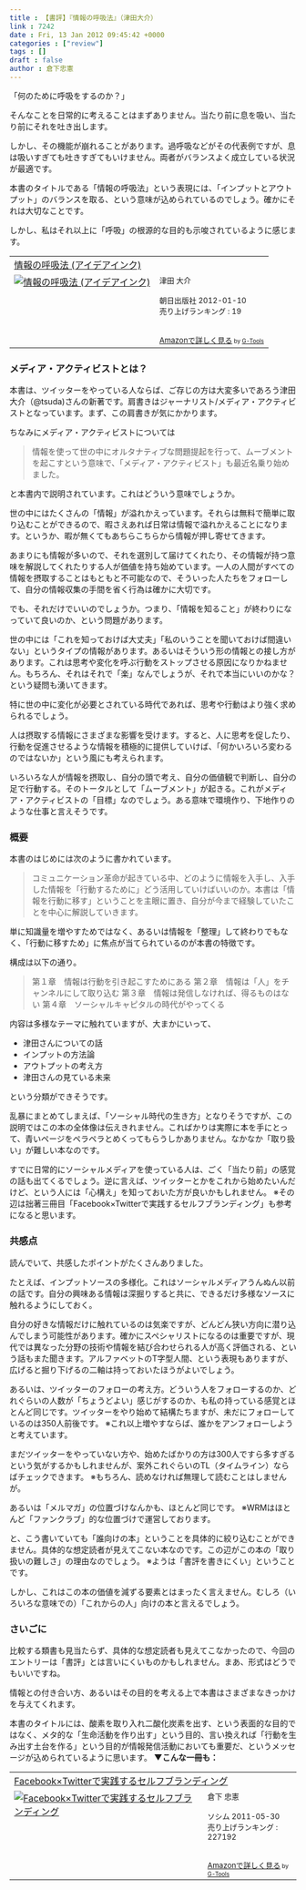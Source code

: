 ```yaml
---
title : 【書評】『情報の呼吸法』（津田大介）
link : 7242
date : Fri, 13 Jan 2012 09:45:42 +0000
categories : ["review"]
tags : []
draft : false
author : 倉下忠憲
---
```


「何のために呼吸をするのか？」

そんなことを日常的に考えることはまずありません。当たり前に息を吸い、当たり前にそれを吐き出します。

しかし、その機能が崩れることがあります。過呼吸などがその代表例ですが、息は吸いすぎても吐きすぎてもいけません。両者がバランスよく成立している状況が最適です。

本書のタイトルである「情報の呼吸法」という表現には、「インプットとアウトプット」のバランスを取る、という意味が込められているのでしょう。確かにそれは大切なことです。

しかし、私はそれ以上に「呼吸」の根源的な目的も示唆されているように感じます。

<table  border="0" cellpadding="5"><tr><td colspan="2"><a href="http://www.amazon.co.jp/%E6%83%85%E5%A0%B1%E3%81%AE%E5%91%BC%E5%90%B8%E6%B3%95-%E3%82%A2%E3%82%A4%E3%83%87%E3%82%A2%E3%82%A4%E3%83%B3%E3%82%AF-%E6%B4%A5%E7%94%B0-%E5%A4%A7%E4%BB%8B/dp/4255006210%3FSubscriptionId%3D15SMZCTB9V8NGR2TW082%26tag%3Drashita1000-22%26linkCode%3Dxm2%26camp%3D2025%26creative%3D165953%26creativeASIN%3D4255006210" target="_blank">情報の呼吸法 (アイデアインク)</a><img src="http://www.assoc-amazon.jp/e/ir?t=rashita1000-22&l=ur2&o=9" width="1" height="1" style="border: none;" alt="" /></td></tr><tr><td valign="top"><a href="http://www.amazon.co.jp/%E6%83%85%E5%A0%B1%E3%81%AE%E5%91%BC%E5%90%B8%E6%B3%95-%E3%82%A2%E3%82%A4%E3%83%87%E3%82%A2%E3%82%A4%E3%83%B3%E3%82%AF-%E6%B4%A5%E7%94%B0-%E5%A4%A7%E4%BB%8B/dp/4255006210%3FSubscriptionId%3D15SMZCTB9V8NGR2TW082%26tag%3Drashita1000-22%26linkCode%3Dxm2%26camp%3D2025%26creative%3D165953%26creativeASIN%3D4255006210" target="_blank"><img src="http://ecx.images-amazon.com/images/I/41PKP3-HdmL._SL160_.jpg" border="0" alt="情報の呼吸法 (アイデアインク)" /></a></td><td valign="top"><font size="-1">津田 大介 <br /><br />朝日出版社  2012-01-10<br />売り上げランキング : 19<br /><br /><br /><a href="http://www.amazon.co.jp/%E6%83%85%E5%A0%B1%E3%81%AE%E5%91%BC%E5%90%B8%E6%B3%95-%E3%82%A2%E3%82%A4%E3%83%87%E3%82%A2%E3%82%A4%E3%83%B3%E3%82%AF-%E6%B4%A5%E7%94%B0-%E5%A4%A7%E4%BB%8B/dp/4255006210%3FSubscriptionId%3D15SMZCTB9V8NGR2TW082%26tag%3Drashita1000-22%26linkCode%3Dxm2%26camp%3D2025%26creative%3D165953%26creativeASIN%3D4255006210" target="_blank">Amazonで詳しく見る</a></font><font size="-2"> by <a href="http://www.goodpic.com/mt/aws/index.html" >G-Tools</a></font></td></tr></table>


<h3>メディア・アクティビストとは？</h3>
本書は、ツイッターをやっている人ならば、ご存じの方は大変多いであろう津田大介（@tsuda)さんの新著です。肩書きはジャーナリスト/メディア・アクティビストとなっています。まず、この肩書きが気にかかります。

ちなみにメディア・アクティビストについては

<blockquote>
情報を使って世の中にオルタナティブな問題提起を行って、ムーブメントを起こすという意味で、「メディア・アクティビスト」も最近名乗り始めました。
</blockquote>

と本書内で説明されています。これはどういう意味でしょうか。

世の中にはたくさんの「情報」が溢れかえっています。それらは無料で簡単に取り込むことができるので、暇さえあれば日常は情報で溢れかえることになります。というか、暇が無くてもあちらこちらから情報が押し寄せてきます。

あまりにも情報が多いので、それを選別して届けてくれたり、その情報が持つ意味を解説してくれたりする人が価値を持ち始めています。一人の人間がすべての情報を摂取することはもともと不可能なので、そういった人たちをフォローして、自分の情報収集の手間を省く行為は確かに大切です。

でも、それだけでいいのでしょうか。つまり、「情報を知ること」が終わりになっていて良いのか、という問題があります。

世の中には「これを知っておけば大丈夫」「私のいうことを聞いておけば間違いない」というタイプの情報があります。あるいはそういう形の情報との接し方があります。これは思考や変化を呼ぶ行動をストップさせる原因になりかねません。もちろん、それはそれで「楽」なんでしょうが、それで本当にいいのかな？という疑問も湧いてきます。

特に世の中に変化が必要とされている時代であれば、思考や行動はより強く求められるでしょう。

人は摂取する情報にさまざまな影響を受けます。すると、人に思考を促したり、行動を促進させるような情報を積極的に提供していけば、「何かいろいろ変わるのではないか」という風にも考えられます。

いろいろな人が情報を摂取し、自分の頭で考え、自分の価値観で判断し、自分の足で行動する。そのトータルとして「ムーブメント」が起きる。これがメディア・アクティビストの「目標」なのでしょう。ある意味で環境作り、下地作りのような仕事と言えそうです。

<h3>概要</h3>
本書のはじめには次のように書かれています。

<blockquote>
コミュニケーション革命が起きている中、どのように情報を入手し、入手した情報を「行動するために」どう活用していけばいいのか。本書は「情報を行動に移す」ということを主眼に置き、自分が今まで経験していたことを中心に解説していきます。
</blockquote>

単に知識量を増やすためではなく、あるいは情報を「整理」して終わりでもなく、「行動に移すため」に焦点が当てられているのが本書の特徴です。

構成は以下の通り。

<blockquote>第１章　情報は行動を引き起こすためにある
第２章　情報は「人」をチャンネルにして取り込む
第３章　情報は発信しなければ、得るものはない
第４章　ソーシャルキャピタルの時代がやってくる</blockquote>



内容は多様なテーマに触れていますが、大まかにいって、

<ul>
	<li>津田さんについての話</li>
	<li>インプットの方法論</li>
	<li>アウトプットの考え方</li>
	<li>津田さんの見ている未来</li>
</ul>

という分類ができそうです。

乱暴にまとめてしまえば、「ソーシャル時代の生き方」となりそうですが、この説明ではこの本の全体像は伝えきれません。こればかりは実際に本を手にとって、青いページをペラペラとめくってもらうしかありません。なかなか「取り扱い」が難しい本なのです。

すでに日常的にソーシャルメディアを使っている人は、ごく「当たり前」の感覚の話も出てくるでしょう。逆に言えば、ツイッターとかをこれから始めたいんだけど、という人には「心構え」を知っておいた方が良いかもしれません。
※その辺は拙著三冊目「Facebook×Twitterで実践するセルフブランディング」も参考になると思います。

<h3>共感点</h3>
読んでいて、共感したポイントがたくさんありました。

たとえば、インプットソースの多様化。これはソーシャルメディアうんぬん以前の話です。自分の興味ある情報は深掘りすると共に、できるだけ多様なソースに触れるようにしておく。

自分の好きな情報だけに触れているのは気楽ですが、どんどん狭い方向に潜り込んでしまう可能性があります。確かにスペシャリストになるのは重要ですが、現代では異なった分野の技術や情報を結び合わせられる人が高く評価される、という話もまた聞きます。アルファベットのT字型人間、という表現もありますが、広げると掘り下げるの二軸は持っておいたほうがよいでしょう。

あるいは、ツイッターのフォローの考え方。どういう人をフォローするのか、どれぐらいの人数が「ちょうどよい」感じがするのか、も私の持っている感覚とほとんど同じです。ツイッターをやり始めて結構たちますが、未だにフォローしているのは350人前後です。
※これ以上増やすならば、誰かをアンフォローしようと考えています。

まだツイッターをやっていない方や、始めたばかりの方は300人ですら多すぎるという気がするかもしれませんが、案外これぐらいのTL（タイムライン）ならばチェックできます。
※もちろん、読めなければ無理して読むことはしませんが。

あるいは「メルマガ」の位置づけなんかも、ほとんど同じです。
※WRMはほとんど「ファンクラブ」的な位置づけで運営しております。

と、こう書いていても「誰向けの本」ということを具体的に絞り込むことができません。具体的な想定読者が見えてこない本なのです。この辺がこの本の「取り扱いの難しさ」の理由なのでしょう。
※ようは「書評を書きにくい」ということです。

しかし、これはこの本の価値を減ずる要素とはまったく言えません。むしろ（いろいろな意味での）「これからの人」向けの本と言えるでしょう。

<h3>さいごに</h3>
比較する類書も見当たらず、具体的な想定読者も見えてこなかったので、今回のエントリーは「書評」とは言いにくいものかもしれません。まあ、形式はどうでもいいですね。

情報との付き合い方、あるいはその目的を考える上で本書はさまざまなきっかけを与えてくれます。

本書のタイトルには、酸素を取り入れ二酸化炭素を出す、という表面的な目的ではなく、メタ的な「生命活動を作り出す」という目的、言い換えれば「行動を生み出す土台を作る」という目的が情報発信活動においても重要だ、というメッセージが込められているように思います。
<strong>
▼こんな一冊も：</strong>
<table  border="0" cellpadding="5"><tr><td colspan="2"><a href="http://www.amazon.co.jp/Facebook%C3%97Twitter%E3%81%A7%E5%AE%9F%E8%B7%B5%E3%81%99%E3%82%8B%E3%82%BB%E3%83%AB%E3%83%95%E3%83%96%E3%83%A9%E3%83%B3%E3%83%87%E3%82%A3%E3%83%B3%E3%82%B0-%E5%80%89%E4%B8%8B-%E5%BF%A0%E6%86%B2/dp/4883377628%3FSubscriptionId%3D15SMZCTB9V8NGR2TW082%26tag%3Drashita1000-22%26linkCode%3Dxm2%26camp%3D2025%26creative%3D165953%26creativeASIN%3D4883377628" target="_blank">Facebook×Twitterで実践するセルフブランディング</a><img src="http://www.assoc-amazon.jp/e/ir?t=rashita1000-22&l=ur2&o=9" width="1" height="1" style="border: none;" alt="" /></td></tr><tr><td valign="top"><a href="http://www.amazon.co.jp/Facebook%C3%97Twitter%E3%81%A7%E5%AE%9F%E8%B7%B5%E3%81%99%E3%82%8B%E3%82%BB%E3%83%AB%E3%83%95%E3%83%96%E3%83%A9%E3%83%B3%E3%83%87%E3%82%A3%E3%83%B3%E3%82%B0-%E5%80%89%E4%B8%8B-%E5%BF%A0%E6%86%B2/dp/4883377628%3FSubscriptionId%3D15SMZCTB9V8NGR2TW082%26tag%3Drashita1000-22%26linkCode%3Dxm2%26camp%3D2025%26creative%3D165953%26creativeASIN%3D4883377628" target="_blank"><img src="http://ecx.images-amazon.com/images/I/51P3GCPM5wL._SL160_.jpg" border="0" alt="Facebook×Twitterで実践するセルフブランディング" /></a></td><td valign="top"><font size="-1">倉下 忠憲 <br /><br />ソシム  2011-05-30<br />売り上げランキング : 227192<br /><br /><br /><a href="http://www.amazon.co.jp/Facebook%C3%97Twitter%E3%81%A7%E5%AE%9F%E8%B7%B5%E3%81%99%E3%82%8B%E3%82%BB%E3%83%AB%E3%83%95%E3%83%96%E3%83%A9%E3%83%B3%E3%83%87%E3%82%A3%E3%83%B3%E3%82%B0-%E5%80%89%E4%B8%8B-%E5%BF%A0%E6%86%B2/dp/4883377628%3FSubscriptionId%3D15SMZCTB9V8NGR2TW082%26tag%3Drashita1000-22%26linkCode%3Dxm2%26camp%3D2025%26creative%3D165953%26creativeASIN%3D4883377628" target="_blank">Amazonで詳しく見る</a></font><font size="-2"> by <a href="http://www.goodpic.com/mt/aws/index.html" >G-Tools</a></font></td></tr></table>
